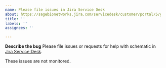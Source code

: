 ```yaml
---
name: Please file issues in Jira Service Desk
about: https://sagebionetworks.jira.com/servicedesk/customer/portal/5/group/8/create/87
title: ''
labels: ''
assignees: ''

---
```


**Describe the bug**
Please file issues or requests for help with schematic in [Jira Service Desk](https://sagebionetworks.jira.com/servicedesk/customer/portal/5/group/8/create/87).

These issues are not monitored.
